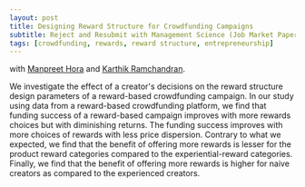 ```yaml
---
layout: post
title: Designing Reward Structure for Crowdfunding Campaigns
subtitle: Reject and Resubmit with Management Science (Job Market Paper)
tags: [crowdfunding, rewards, reward structure, entrepreneurship]
---
```


with [Manpreet Hora](https://www.scheller.gatech.edu/directory/faculty/hora/index.html) and [Karthik Ramchandran](https://www.scheller.gatech.edu/directory/faculty/ramachandran/index.html).

We investigate the effect of a creator's decisions on the reward structure design parameters of a reward-based crowdfunding campaign. In our study using data from a reward-based crowdfunding platform, we find that funding success of a reward-based campaign improves with more rewards choices but with diminishing returns. The funding success improves with more choices of rewards with less price dispersion. Contrary to what we expected, we find that the benefit of offering more rewards is lesser for the product reward categories compared to the experiential-reward categories. Finally, we find that the benefit of offering more rewards is higher for naive creators as compared to the experienced creators.  

<!--- Check out the [paper](https://papers.ssrn.com/sol3/papers.cfm?abstract_id=2962348\\1). -->
